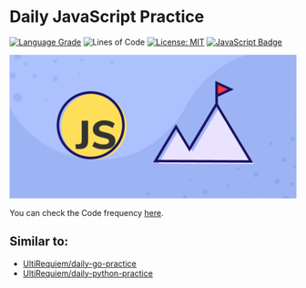 # Daily JavaScript Practice

[![Language Grade](https://img.shields.io/lgtm/grade/javascript/g/UltiRequiem/daily-js-practice.svg?logo=lgtm&logoWidth=18)](https://lgtm.com/projects/g/UltiRequiem/daily-js-practice/context:javascript)
![Lines of Code](https://img.shields.io/tokei/lines/github.com/UltiRequiem/daily-js-practice?color=blue&label=Total%20Lines)
[![License: MIT](https://black.readthedocs.io/en/stable/_static/license.svg)](https://github.com/UltiRequiem/daily-js-practice/blob/main/LICENSE)
[![JavaScript Badge](https://img.shields.io/badge/JavaScript%20is-Cool-1f425f.svg)](https://www.javascript.com)

![JavaScript Challenges Wallpaper](./assets/media/wall.png)

You can check the Code frequency [here](https://github.com/UltiRequiem/daily-js-practice/graphs/code-frequency).

## Similar to:

- [UltiRequiem/daily-go-practice](https://github.com/UltiRequiem/daily-go-practice)
- [UltiRequiem/daily-python-practice](https://github.com/UltiRequiem/daily-python-practice)
